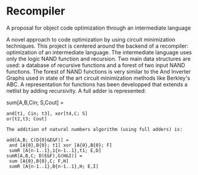 # Recompiler
A proposal for object code optimization through an intermediate language

A novel approach to code optimization by using circuit minimization techniques.
This project is centered around the backend of a recompiler: optimization of an intermediate language.
The intermediate language uses only the logic NAND function and recursion.
Two main data structures are used: a database of recursive functions and a forest of two input NAND functions.
The forest of NAND functions is very similar to the And Inverter Graphs used in state of the art circuit minimization methods like  Berkley's ABC.
A representation for functions has been developped that extends a netlist by adding recursivity.
A full adder is represented:

sum[A,B,Cin; S,Cout] =  
   ~~~xor[A,B; t1], and[A,B; t2], xor[A,B; t4]  
   and[t1, Cin; t3], xor[t4,C; S]  
   or[t2,t3; Cout]  
    
The addition of natural numbers algorithm (using full adders) is:

add[A,B; C(D{0}&E&F)] =  
	and [A{0},B{0}; t1] xor [A{0},B{0}; F]   
	sumR [A{n-1..1},1{n-1..1},t1; E,D]  
sumR[A,B,C; D(E&F),G(H&I)] =  
	sum [A{0},B{0},C; F,H]  
	sumR [A{n-1..1},B{n-1..1},H; E,I]  

